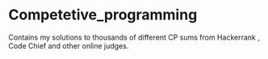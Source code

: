 # Competetive_programming
Contains my solutions to thousands of different CP sums from Hackerrank , Code Chief and other online judges.

